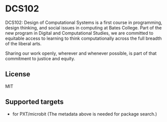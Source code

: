 # DCS102

DCS102: Design of Computational Systems is a first course in programming, design thinking, and social issues in computing at Bates College. Part of the new program in Digital and Computational Studies, we are committed to equitable access to learning to think computationally across the full breadth of the liberal arts.

Sharing our work openly, wherever and whenever possible, is part of that commitment to justice and equity.

## License

MIT

## Supported targets

* for PXT/microbit
(The metadata above is needed for package search.)

